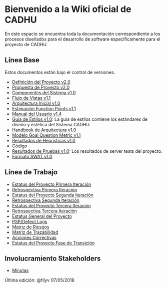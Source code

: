 # Bienvenido a la Wiki oficial de CADHU
En este espacio se encuentra toda la documentación correspondiente a los procesos diseñados para el desarrollo de software específicamente para el proyecto de CADHU.

## Línea Base

Estos documentos están bajo el control de versiones.

* [Definición del Proyecto v2.0](https://github.com/CaveLabs-1/CADHU-Wiki/blob/master/Documentacion/Requerimientos/Project%20Definition.pdf)
* [Propuesta de Proyecto v2.0](https://github.com/CaveLabs-1/CADHU-Wiki/blob/master/Documentacion/Requerimientos/Project%20Proposal.pdf)
* [Componentes del Sistema v1.0](https://github.com/CaveLabs-1/CADHU-Wiki/blob/master/Documentacion/Arquitectura/Componentes%20del%20sistema.pdf)
* [Flujo de Vistas v1.1](https://github.com/CaveLabs-1/CADHU-Wiki/blob/master/Documentacion/Arquitectura/Flujo%20de%20Vistas%20y%20Arquitectura%20Inicial.pdf)
* [Arquitectura Inicial v1.0](https://github.com/CaveLabs-1/CADHU-Wiki/blob/master/Documentacion/Arquitectura/Definicion_de_Arquitectura.pdf)
* [Estimación Function Points v1.1](https://github.com/CaveLabs-1/CADHU-Wiki/blob/master/Documentacion/Requerimientos/Calculo%20de%20Estimaciones%20-%20CADHU.pdf)
* [Manual del Usuario v1.4](https://github.com/CaveLabs-1/CADHU-Wiki/blob/master/Documentacion/Manuales/Manual_del_Usuario_CADHU.pdf)
* [Guia de Estilos v1.0](https://github.com/CaveLabs-1/CADHU-Wiki/blob/master/Documentacion/Arquitectura/Gui%CC%81a%20de%20Estilo%20y%20Esta%CC%81ndares%20-%20CADHU.pdf): La guía de estilos contiene los estándares de diseño y estética del Sistema CADHU.
* [Handbook de Arquitectura v1.0](https://github.com/CaveLabs-1/CADHU-Wiki/blob/master/Documentacion/Arquitectura/Handbook%20de%20Arquitectura.pdf)
* [Modelo Goal Question Metric v1.1](https://github.com/CaveLabs-1/CADHU-Wiki/blob/master/Documentacion/MA/Modelo%20Goal%20Question%20Metric%20.pdf)
* [Resultados de Heurísticas v1.0](https://github.com/CaveLabs-1/CADHU-Wiki/blob/master/Documentacion/Evaluación%20de%20Heur%C3%ADstica.pdf)
* [Código](https://github.com/CaveLabs-1/CADHU)
* [Resultados de Pruebas v1.0](https://github.com/CaveLabs-1/CADHU-Wiki/blob/master/Documentacion/ServerTesting.md): Los resultados de server tests del proyecto.
* [Formato SWAT v1.0](https://github.com/CaveLabs-1/CADHU-Wiki/blob/Swat_cadhu/Documentacion/Arquitectura/SWATCadhu.pdf)

## Línea de Trabajo

* [Estatus del Proyecto Primera Iteración](https://docs.google.com/spreadsheets/d/1f0BGn505XRNUiGzscuJ3Esy8Qwo6LILVE88FCh6EBjc/edit#gid=1638927579)
* [Retrospectiva Primera Iteración](https://docs.google.com/document/d/1QhNAef3NcpIMLWGKI3p5_t46p5pThk_xfmSUZdKFUBk/edit)
* [Estatus del Proyecto Segunda Iteración](https://docs.google.com/spreadsheets/d/188aCw6_MmOQE0a07Z95qGh2OF4kFhjQWEkK2BE5Krvo/edit#gid=366230255)
* [Retrospectiva Segunda Iteración](https://docs.google.com/document/d/10Ub306ZJ7fBNpcbQo1G-boHb43n0fpDfpJralVIyTN0/edit)
* [Estatus del Proyecto Tercera Iteración](https://docs.google.com/spreadsheets/d/1HOu2gOFEposBDiOzPR4gn7nbcjro7fCdo37wtiKUuJI/edit#gid=1453649891)
* [Retrospectiva Tercera Iteración](https://docs.google.com/document/d/1Uiw5ojuiP8pPwABzDNJdKZ5_NnIlZGipDx5HmuVAnqc/edit)
* [Estatus General del Proyecto](https://docs.google.com/spreadsheets/d/154k3kPaD-NvHJSYC30I6yc2aDNJTzQXzWL8IUHdGHwM/edit#gid=0)
* [PSP/Defect Logs](https://github.com/CaveLabs-1/CADHU-Wiki/tree/master/Documentacion/PSP)
* [Matriz de Riesgos](https://docs.google.com/spreadsheets/d/1EwgA8RLn8eRbIdxVmesfgDMkeKHs4jivgZNqXx-G810/edit#gid=2120187583)
* [Matriz de Trazabilidad](https://docs.google.com/spreadsheets/d/1GCfCVL9t30yU4iZbnhsLIBZyojTnUUS2IGu1KHF667A/edit#gid=146351742)
* [Acciones Correctivas](https://docs.google.com/spreadsheets/d/1feuzyJ_IlDxCsWHNCTDGSem9nTR8CaW2kbISLHn-P74/edit#gid=1467550855)
* [Estatus del Proyecto Fase de Transición](https://docs.google.com/spreadsheets/d/1tlLRjMDW6O1nGM8A04gJUfUCgnnmRbWYDfiglmK3vZQ/edit?usp=sharing)
## Involucramiento Stakeholders
* [Minutas](https://github.com/CaveLabs-1/CADHU-Wiki/tree/master/Minutas)

Última edición: @filyv 07/05/2018
